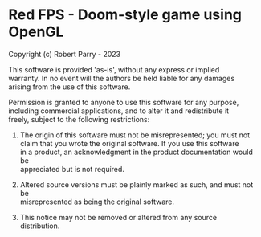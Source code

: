 # Red FPS - Doom-style game using OpenGL

Copyright (c) Robert Parry - 2023

This software is provided 'as-is', without any express or implied <br />
warranty. In no event will the authors be held liable for any damages <br />
arising from the use of this software. <br />

Permission is granted to anyone to use this software for any purpose, <br />
including commercial applications, and to alter it and redistribute it <br />
freely, subject to the following restrictions: <br />

1. The origin of this software must not be misrepresented; you must not <br />
claim that you wrote the original software. If you use this software <br />
in a product, an acknowledgment in the product documentation would be <br />
appreciated but is not required. <br />

2. Altered source versions must be plainly marked as such, and must not be <br />
misrepresented as being the original software. <br />

3. This notice may not be removed or altered from any source <br />
distribution. <br />
